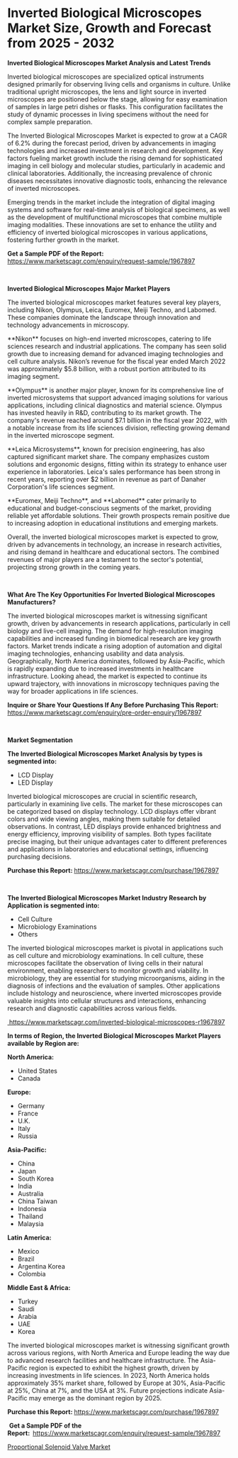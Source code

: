 <p><h1>Inverted Biological Microscopes Market Size, Growth and Forecast from 2025 - 2032</h1></p><p><strong>Inverted Biological Microscopes Market Analysis and Latest Trends</strong></p>
<p><p>Inverted biological microscopes are specialized optical instruments designed primarily for observing living cells and organisms in culture. Unlike traditional upright microscopes, the lens and light source in inverted microscopes are positioned below the stage, allowing for easy examination of samples in large petri dishes or flasks. This configuration facilitates the study of dynamic processes in living specimens without the need for complex sample preparation.</p><p>The Inverted Biological Microscopes Market is expected to grow at a CAGR of 6.2% during the forecast period, driven by advancements in imaging technologies and increased investment in research and development. Key factors fueling market growth include the rising demand for sophisticated imaging in cell biology and molecular studies, particularly in academic and clinical laboratories. Additionally, the increasing prevalence of chronic diseases necessitates innovative diagnostic tools, enhancing the relevance of inverted microscopes.</p><p>Emerging trends in the market include the integration of digital imaging systems and software for real-time analysis of biological specimens, as well as the development of multifunctional microscopes that combine multiple imaging modalities. These innovations are set to enhance the utility and efficiency of inverted biological microscopes in various applications, fostering further growth in the market.</p></p>
<p><strong>Get a Sample PDF of the Report:&nbsp;</strong> <a href="https://www.marketscagr.com/enquiry/request-sample/1967897?utm_campaign=3442&utm_medium=2&utm_source=Github&utm_content=ia&utm_term=10042025&utm_id=inverted-biological-microscopes">https://www.marketscagr.com/enquiry/request-sample/1967897</a></p>
<p>&nbsp;</p>
<p><strong>Inverted Biological Microscopes Major Market Players</strong></p>
<p><p>The inverted biological microscopes market features several key players, including Nikon, Olympus, Leica, Euromex, Meiji Techno, and Labomed. These companies dominate the landscape through innovation and technology advancements in microscopy.</p><p>**Nikon** focuses on high-end inverted microscopes, catering to life sciences research and industrial applications. The company has seen solid growth due to increasing demand for advanced imaging technologies and cell culture analysis. Nikon’s revenue for the fiscal year ended March 2022 was approximately $5.8 billion, with a robust portion attributed to its imaging segment.</p><p>**Olympus** is another major player, known for its comprehensive line of inverted microsystems that support advanced imaging solutions for various applications, including clinical diagnostics and material science. Olympus has invested heavily in R&D, contributing to its market growth. The company's revenue reached around $7.1 billion in the fiscal year 2022, with a notable increase from its life sciences division, reflecting growing demand in the inverted microscope segment.</p><p>**Leica Microsystems**, known for precision engineering, has also captured significant market share. The company emphasizes custom solutions and ergonomic designs, fitting within its strategy to enhance user experience in laboratories. Leica's sales performance has been strong in recent years, reporting over $2 billion in revenue as part of Danaher Corporation's life sciences segment.</p><p>**Euromex, Meiji Techno**, and **Labomed** cater primarily to educational and budget-conscious segments of the market, providing reliable yet affordable solutions. Their growth prospects remain positive due to increasing adoption in educational institutions and emerging markets.</p><p>Overall, the inverted biological microscopes market is expected to grow, driven by advancements in technology, an increase in research activities, and rising demand in healthcare and educational sectors. The combined revenues of major players are a testament to the sector's potential, projecting strong growth in the coming years.</p></p>
<p>&nbsp;</p>
<p><strong>What Are The Key Opportunities For Inverted Biological Microscopes Manufacturers?</strong></p>
<p><p>The inverted biological microscopes market is witnessing significant growth, driven by advancements in research applications, particularly in cell biology and live-cell imaging. The demand for high-resolution imaging capabilities and increased funding in biomedical research are key growth factors. Market trends indicate a rising adoption of automation and digital imaging technologies, enhancing usability and data analysis. Geographically, North America dominates, followed by Asia-Pacific, which is rapidly expanding due to increased investments in healthcare infrastructure. Looking ahead, the market is expected to continue its upward trajectory, with innovations in microscopy techniques paving the way for broader applications in life sciences.</p></p>
<p><strong>Inquire or Share Your Questions If Any Before Purchasing This Report:</strong> <a href="https://www.marketscagr.com/enquiry/pre-order-enquiry/1967897?utm_campaign=3442&utm_medium=2&utm_source=Github&utm_content=ia&utm_term=10042025&utm_id=inverted-biological-microscopes">https://www.marketscagr.com/enquiry/pre-order-enquiry/1967897</a></p>
<p>&nbsp;</p>
<p><strong>Market Segmentation</strong></p>
<p><strong>The Inverted Biological Microscopes Market Analysis by types is segmented into:</strong></p>
<p><ul><li>LCD Display</li><li>LED Display</li></ul></p>
<p><p>Inverted biological microscopes are crucial in scientific research, particularly in examining live cells. The market for these microscopes can be categorized based on display technology. LCD displays offer vibrant colors and wide viewing angles, making them suitable for detailed observations. In contrast, LED displays provide enhanced brightness and energy efficiency, improving visibility of samples. Both types facilitate precise imaging, but their unique advantages cater to different preferences and applications in laboratories and educational settings, influencing purchasing decisions.</p></p>
<p><strong>Purchase this Report:&nbsp;</strong><a href="https://www.marketscagr.com/purchase/1967897?utm_campaign=3442&utm_medium=2&utm_source=Github&utm_content=ia&utm_term=10042025&utm_id=inverted-biological-microscopes">https://www.marketscagr.com/purchase/1967897</a></p>
<p>&nbsp;</p>
<p><strong>The Inverted Biological Microscopes Market Industry Research by Application is segmented into:</strong></p>
<p><ul><li>Cell Culture</li><li>Microbiology Examinations</li><li>Others</li></ul></p>
<p><p>The inverted biological microscopes market is pivotal in applications such as cell culture and microbiology examinations. In cell culture, these microscopes facilitate the observation of living cells in their natural environment, enabling researchers to monitor growth and viability. In microbiology, they are essential for studying microorganisms, aiding in the diagnosis of infections and the evaluation of samples. Other applications include histology and neuroscience, where inverted microscopes provide valuable insights into cellular structures and interactions, enhancing research and diagnostic capabilities across various fields.</p></p>
<p><a href="https://www.marketscagr.com/inverted-biological-microscopes-r1967897?utm_campaign=3442&utm_medium=2&utm_source=Github&utm_content=ia&utm_term=10042025&utm_id=inverted-biological-microscopes">&nbsp;https://www.marketscagr.com/inverted-biological-microscopes-r1967897</a></p>
<p><strong>In terms of Region, the Inverted Biological Microscopes Market Players available by Region are:</strong></p>
<p>
    <p> <strong> North America: </strong>
        <ul>
            <li>United States</li>
            <li>Canada</li>
        </ul>
        </p> 
    <p> <strong> Europe: </strong>
        <ul>
            <li>Germany</li>
            <li>France</li>
            <li>U.K.</li>
            <li>Italy</li>
            <li>Russia</li>
        </ul>
        </p> 
    <p> <strong> Asia-Pacific: </strong>
        <ul>
            <li>China</li>
            <li>Japan</li>
            <li>South Korea</li>
            <li>India</li>
            <li>Australia</li>
            <li>China Taiwan</li>
            <li>Indonesia</li>
            <li>Thailand</li>
            <li>Malaysia</li>
        </ul>
        </p> 
    <p> <strong> Latin America: </strong>
        <ul>
            <li>Mexico</li>
            <li>Brazil</li>
            <li>Argentina Korea</li>
            <li>Colombia</li>
        </ul>
        </p> 
    <p> <strong> Middle East & Africa: </strong>
        <ul>
            <li>Turkey</li>
            <li>Saudi</li>
            <li>Arabia</li>
            <li>UAE</li>
            <li>Korea</li>
        </ul>
    </p>
    </p>
<p><p>The inverted biological microscopes market is witnessing significant growth across various regions, with North America and Europe leading the way due to advanced research facilities and healthcare infrastructure. The Asia-Pacific region is expected to exhibit the highest growth, driven by increasing investments in life sciences. In 2023, North America holds approximately 35% market share, followed by Europe at 30%, Asia-Pacific at 25%, China at 7%, and the USA at 3%. Future projections indicate Asia-Pacific may emerge as the dominant region by 2025.</p></p>
<p><strong>Purchase this Report: </strong><a href="https://www.marketscagr.com/purchase/1967897?utm_campaign=3442&utm_medium=2&utm_source=Github&utm_content=ia&utm_term=10042025&utm_id=inverted-biological-microscopes">https://www.marketscagr.com/purchase/1967897</a></p>
<p>&nbsp;<strong>Get a Sample PDF of the Report:&nbsp;&nbsp;</strong><a href="https://www.marketscagr.com/enquiry/request-sample/1967897?utm_campaign=3442&utm_medium=2&utm_source=Github&utm_content=ia&utm_term=10042025&utm_id=inverted-biological-microscopes">https://www.marketscagr.com/enquiry/request-sample/1967897</a></p>
<p><strong></strong></p>
<p><p><a href="https://github.com/lalolatiot/Market-Research-Report-List-1/blob/main/proportional-solenoid-valve-market.md?utm_campaign=3442&utm_medium=2&utm_source=Github&utm_content=ia&utm_term=10042025&utm_id=inverted-biological-microscopes">Proportional Solenoid Valve Market</a></p></p>